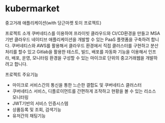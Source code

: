 # kubermarket

중고거래 애플리케이션(with 당근마켓 토이 프로젝트)

프로젝트 소개 
쿠버네티스를 이용하여 프라이빗 클라우드와 CI/CD환경을 만들고 MSA기반 
클라우드 네이티브 애플리케이션을 개발할 수 있는 PaaS 플랫폼을 구축하려 합니다.
쿠버네티스와 AWS를 활용해서 클라우드 환경에서 직접 클러스터를 구현하고 분산처리를 할수 있고 
Gitlab을 활용한 테스트, 빌드, 배포를 자동화 기능을 이용해서 인프라, 배포, 운영, 모니터링 환경을 구성할 수 있는 마이크로 단위의 중고거래웹을 개발하려고 합니다.

프로젝트 주요기능
* 마이크로 서비스간의 통신을 통한 느슨한 결합도 및 쿠버네티스 클러스터
* 쿠버네티스 서비스, 디플로이먼트를 간편하게 조작하고 현황을 볼 수 있는 리소스 모니터링
* JWT기반의 서비스 인증시스템
* 상품등록 및 조회, 검색기능
* 유저간의 채팅기능


